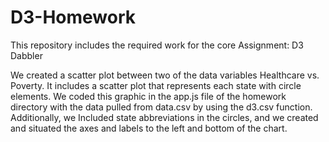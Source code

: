 # D3-Homework


This repository includes the required work for the core Assignment: D3 Dabbler

We created a scatter plot between two of the data variables Healthcare vs. Poverty.
It includes a scatter plot that represents each state with circle elements. We coded this graphic in the app.js file of the homework directory with the data pulled from data.csv by using the d3.csv function. Additionally, we Included state abbreviations in the circles, and we created and situated the axes and labels to the left and bottom of the chart.


